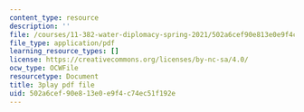 ```yaml
---
content_type: resource
description: ''
file: /courses/11-382-water-diplomacy-spring-2021/502a6cef90e813e0e9f4c74ec51f192e_kAeDRfk6A9w.pdf
file_type: application/pdf
learning_resource_types: []
license: https://creativecommons.org/licenses/by-nc-sa/4.0/
ocw_type: OCWFile
resourcetype: Document
title: 3play pdf file
uid: 502a6cef-90e8-13e0-e9f4-c74ec51f192e
---
```


